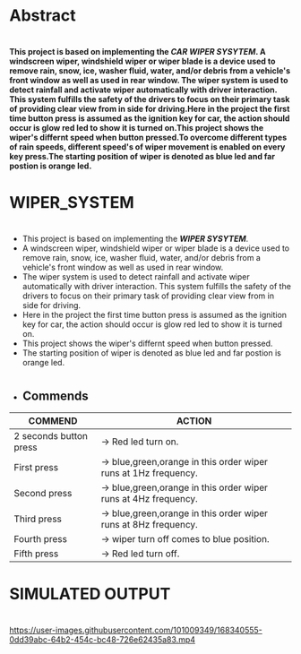 
# Abstract
#
**This project is based on implementing the *__CAR WIPER SYSYTEM__*. A windscreen wiper, windshield wiper or wiper blade is a device used to remove rain, snow, ice, washer fluid, water, and/or debris from a vehicle's front window as well as used in rear window. The wiper system is used to detect rainfall and activate wiper automatically with driver interaction. This system fulfills the safety of the drivers to focus on their primary task of providing clear view from in side for driving.Here in the project the first time button press is assumed as the ignition key for car, the action should occur is glow red led to show it is turned on.This project shows  the wiper's differnt speed when button pressed.To overcome different types of rain speeds, different speed's of wiper movement is enabled on every key press.The starting position of wiper is denoted as blue led and far postion is orange led.**

# WIPER_SYSTEM
#
* This project is based on implementing the *__WIPER SYSYTEM__*. 
* A windscreen wiper, windshield wiper or wiper blade is a device used to remove rain, snow, ice, washer fluid, water, and/or debris from a vehicle's front window as well as used in rear window. 
* The wiper system is used to detect rainfall and activate wiper automatically with driver interaction. This system fulfills the safety of the drivers to focus on their primary task of providing clear view from in side for driving.
* Here in the project the first time button press is assumed as the ignition key for car, the action should occur is glow red led to show it is turned on.
* This project shows  the wiper's differnt speed when button pressed.
* The starting position of wiper is denoted as blue led and far postion is orange led.
#
*  ## __Commends__

| COMMEND | ACTION |
| ------ | -------- |
|2 seconds button press |-> Red led turn on.|
  |First press  |->  blue,green,orange in this order wiper runs at 1Hz frequency.| 
 | Second press |->  blue,green,orange in this order wiper runs at 4Hz frequency.| 
  |Third press  |->  blue,green,orange in this order wiper runs at 8Hz frequency. |
  |Fourth press |->  wiper turn off comes to blue position.|
  |Fifth press  |->  Red led turn off.|
# SIMULATED OUTPUT
#
https://user-images.githubusercontent.com/101009349/168340555-0dd39abc-64b2-454c-bc48-726e62435a83.mp4

